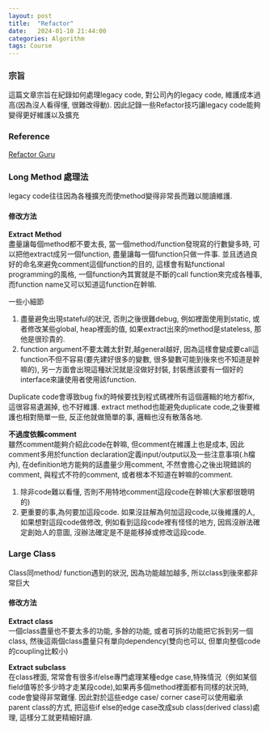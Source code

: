 ```yaml
---
layout: post
title:  "Refactor"
date:   2024-01-10 21:44:00
categories: Algorithm
tags: Course
---
```


### 宗旨

這篇文章宗旨在紀錄如何處理legacy code, 對公司內的legacy code, 維護成本過高(因為沒人看得懂, 很難改得動). 因此記錄一些Refactor技巧讓legacy code能夠變得更好維護以及擴充

### Reference

[Refactor Guru](https://refactoring.guru/extract-class)


### Long Method 處理法

legacy code往往因為各種擴充而使method變得非常長而難以閱讀維護.

#### 修改方法

**Extract Method**<br />
盡量讓每個method都不要太長, 當一個method/function發現寫的行數變多時, 可以把他extract成另一個function, 盡量讓每一個function只做一件事. 並且透過良好的命名來避免comment這個function的目的,  這樣會有點functional programming的風格, 一個function內其實就是不斷的call function來完成各種事, 而function name又可以知道這function在幹嘛.

一些小細節<br />
1. 盡量避免出現stateful的狀況, 否則之後很難debug, 例如裡面使用到static, 或者修改某些global, heap裡面的值, 如果extract出來的method是stateless, 那他是很珍貴的. 
2. function argument不要太雜太針對,越general越好, 因為這樣會變成要call這function不但不容易(要先建好很多的變數, 很多變數可能到後來也不知道是幹嘛的), 另一方面會出現這種狀況就是沒做好封裝, 封裝應該要有一個好的interface來讓使用者使用該function.

Duplicate code會導致bug fix的時候要找到程式碼裡所有這個邏輯的地方都fix, 這很容易遺漏掉, 也不好維護. extract method也能避免duplicate code,之後要維護也相對簡單一些, 反正他就做簡單的事, 邏輯也沒有散落各地.

**不過度依賴comment**<br />
雖然comment能夠介紹此code在幹嘛, 但comment在維護上也是成本, 因此comment多用於function declaration定義input/output以及一些注意事項(.h檔內), 在definition地方能夠的話盡量少用comment, 不然會擔心之後出現錯誤的comment, 與程式不符的comment, 或者根本不知道在幹嘛的comment.

1. 除非code難以看懂, 否則不用特地comment這段code在幹嘛(大家都很聰明的)
2. 更重要的事,為何要加這段code. 如果沒註解為何加這段code,以後維護的人, 如果想對這段code做修改, 例如看到這段code裡有怪怪的地方, 因爲沒辦法確定創始人的意圖, 沒辦法確定是不是能移掉或修改這段code.

### Large Class

Class同method/ function遇到的狀況, 因為功能越加越多, 所以class到後來都非常巨大

#### 修改方法

**Extract class**<br />
一個class盡量也不要太多的功能, 多餘的功能, 或者可拆的功能把它拆到另一個class, 然後這兩個class盡量只有單向dependency(雙向也可以, 但單向整個code的coupling比較小)

**Extract subclass**<br />
在class裡面, 常常會有很多if/else專門處理某種edge case,特殊情況（例如某個field值等於多少時才走某段code),如果再多個method裡面都有同樣的狀況時, code會變得非常難懂. 因此對於這些edge case/ corner case可以使用繼承parent class的方式, 把這些if else的edge case改成sub class(derived class)處理, 這樣分工就更精細好讀.
